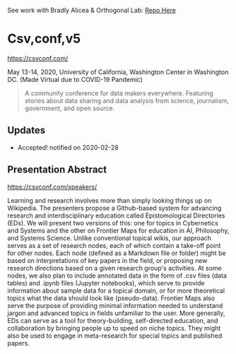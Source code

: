 See work with Bradly Alicea & Orthogonal Lab: [Repo Here](https://github.com/Orthogonal-Research-Lab/Proposals/blob/master/csv%2Cconf%2Cv5/Abstract.md)

# Csv,conf,v5
https://csvconf.com/

May 13-14, 2020, University of California, Washington Center in Washington DC. (Made Virtual due to COVID-19 Pandemic)

> A community conference for data makers everywhere. Featuring stories about data sharing and data analysis from science, journalism, government, and open source.

## Updates
- Accepted! notified on 2020-02-28


## Presentation Abstract
https://csvconf.com/speakers/

Learning and research involves more than simply looking things up on Wikipedia. The presenters propose a Github-based system for advancing research and interdisciplinary education called Epistomological Directories (EDs). We will present two versions of this: one for topics in Cybernetics and Systems and the other on Frontier Maps for education in AI, Philosophy, and Systems Science. Unlike conventional topical wikis, our approach serves as a set of research nodes, each of which contain a take-off point for other nodes. Each node (defined as a Markdown file or folder) might be based on interpretations of key papers in the field, or proposing new research directions based on a given research group's activities. At some nodes, we also plan to include annotated data in the form of .csv files (data tables) and .ipynb files (Jupyter notebooks), which serve to provide information about sample data for a topical domain, or for more theoretical topics what the data should look like (pseudo-data). Frontier Maps also serve the purpose of providing minimal information needed to understand jargon and advanced topics in fields unfamiliar to the user. More generally, EDs can serve as a tool for theory-building, self-directed education, and collaboration by bringing people up to speed on niche topics. They might also be used to engage in meta-research for special topics and published papers.
